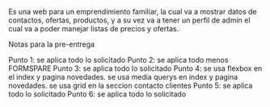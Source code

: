 Es una web para un emprendimiento familiar, la cual va a mostrar datos de contactos, ofertas, productos, y a su vez va a tener un perfil de admin el cual va a poder manejar listas de precios y ofertas.

Notas para la pre-entrega

Punto 1: se aplica todo lo solicitado
Punto 2: se aplica todo menos FORMSPARE
Punto 3: se aplica todo lo solicitado
Punto 4: se usa flexbox en el index y pagina novedades.
         se usa media querys en index y pagina novedades.
         se usa grid en la seccion contacto clientes
Punto 5: se aplica todo lo solicitado
Punto 6: se aplica todo lo solicitado
